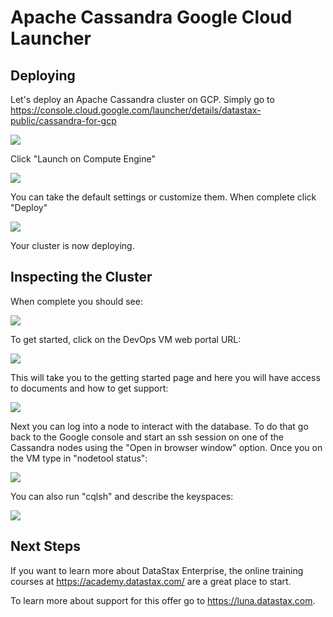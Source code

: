 # Apache Cassandra Google Cloud Launcher

## Deploying
Let's deploy an Apache Cassandra cluster on GCP.  Simply go to https://console.cloud.google.com/launcher/details/datastax-public/cassandra-for-gcp

![](./img/OSS-MakrketplaceListing.png)

Click "Launch on Compute Engine"

![](./img/OSS-LaunchPage.png)

You can take the default settings or customize them.  When complete click "Deploy"

![](./img/OSS-ClusterDeploying.png)

Your cluster is now deploying.

## Inspecting the Cluster

When complete you should see:

![](./img/OSS-ClusterComplete.png)

To get started, click on the DevOps VM web portal URL:

![](./img/OSS-WebServer.png)

This will take you to the getting started page and here you will have access to documents and how to get support:

![](./img/OSS-GetStartedCoding.png)

Next you can  log into a node to interact with the database.  To do that go back to the Google console and  start an ssh session on one of the Cassandra nodes using the "Open in browser window" option. Once you on the VM type in "nodetool status":

![](./img/OSS-Nodetool.png)

You can also run "cqlsh" and describe the keyspaces:

![](./img/OSS-cqlsh.png)


## Next Steps

If you want to learn more about DataStax Enterprise, the online training courses at https://academy.datastax.com/ are a great place to start.

To learn more about support for this offer go to https://luna.datastax.com.
